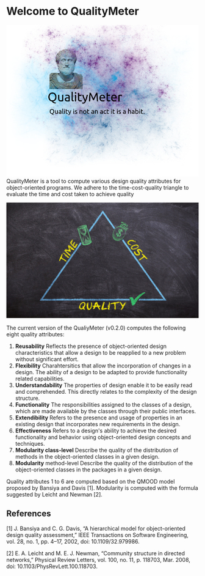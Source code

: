 # Welcome to QualityMeter

![Quality meter log](figs/quality-meter.png)
QualityMeter is a tool to compute various design quality attributes for object-oriented programs.
We adhere to the time-cost-quality triangle to evaluate the time and cost taken to achieve quality

![time-cost-quality triangle](figs/time-cost-quality-triangle.jpg)

The current version of the QualiyMeter (v0.2.0) computes the following eight quality attributes:

1. **Reusability**	Reflects the presence of object-oriented design characteristics that allow a design to be reapplied to a new problem without significant effort.
2. **Flexibility**	Charahtersitics that allow the incorporation of changes in a design. The ability of a design to be adapted to provide functionality related capabilities.
3. **Understandability**	The properties of design enable it to be easily read and comprehended. This directly relates to the complexity of the design structure. 
4. **Functionality**	The responsibilities assigned to the classes of a design, which are made available by the classes through their public interfaces.
5. **Extendibility** 	Refers to the presence and usage of properties in an existing design that incorporates new requirements in the design. 
6. **Effectiveness**	Refers to a design's ability to achieve the desired functionality and behavior using object-oriented design concepts and techniques. 
7. **Modularity class-level**	Describe the quality of the distribution of methods in the object-oriented classes in a given design.
8. **Modularity** method-level	Describe the quality of the distribution of the object-oriented classes in the packages in a given design.


Quality attributes 1 to 6 are computed based on the QMOOD model proposed by Bansiya and Davis [1]. Modularity is computed with the formula suggested by Leicht and Newman [2].



## References

[1] J. Bansiya and C. G. Davis, “A hierarchical model for object-oriented design quality assessment,” IEEE Transactions on Software Engineering, vol. 28, no. 1, pp. 4–17, 2002, doi: 10.1109/32.979986.

[2] E. A. Leicht and M. E. J. Newman, “Community structure in directed networks,” Physical Review Letters, vol. 100, no. 11, p. 118703, Mar. 2008, doi: 10.1103/PhysRevLett.100.118703.

